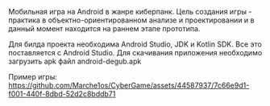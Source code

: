 Мобильная игра на Android в жанре киберпанк. Цель создания игры - практика в объектно-ориентированном анализе и проектировании и в данный момент находится на раннем этапе прототипа.

Для билда проекта необходима Android Studio, JDK и Kotlin SDK. Все это поставляется с Android Studio. 
Для скачивания приложения необходимо загрузить apk файл android-degub.apk

Пример игры:
https://github.com/Marche1os/CyberGame/assets/44587937/7c66e9d1-f001-440f-8dbd-52d2c8bddb71

